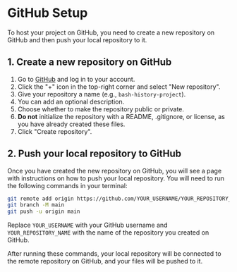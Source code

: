 # GitHub Setup

To host your project on GitHub, you need to create a new repository on GitHub and then push your local repository to it.

## 1. Create a new repository on GitHub

1.  Go to [GitHub](https://github.com) and log in to your account.
2.  Click the "+" icon in the top-right corner and select "New repository".
3.  Give your repository a name (e.g., `bash-history-project`).
4.  You can add an optional description.
5.  Choose whether to make the repository public or private.
6.  **Do not** initialize the repository with a README, .gitignore, or license, as you have already created these files.
7.  Click "Create repository".

## 2. Push your local repository to GitHub

Once you have created the new repository on GitHub, you will see a page with instructions on how to push your local repository. You will need to run the following commands in your terminal:

```bash
git remote add origin https://github.com/YOUR_USERNAME/YOUR_REPOSITORY_NAME.git
git branch -M main
git push -u origin main
```

Replace `YOUR_USERNAME` with your GitHub username and `YOUR_REPOSITORY_NAME` with the name of the repository you created on GitHub.

After running these commands, your local repository will be connected to the remote repository on GitHub, and your files will be pushed to it.